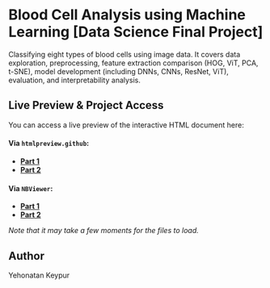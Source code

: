 # Blood Cell Analysis using Machine Learning [Data Science Final Project]

Classifying eight types of blood cells using image data. It covers data exploration, preprocessing, feature extraction comparison (HOG, ViT, PCA, t-SNE), model development (including DNNs, CNNs, ResNet, ViT), evaluation, and interpretability analysis.

## Live Preview & Project Access

You can access a live preview of the interactive HTML document here:

#### Via `htmlpreview.github`:

* **[Part 1](https://htmlpreview.github.io/?https://raw.githubusercontent.com/yehonatanke/Blood-Cell-Analysis/main/[Final_Version]_Blood_Cells_ML[Part_1].html)**
* **[Part 2](https://htmlpreview.github.io/?https://raw.githubusercontent.com/yehonatanke/Blood-Cell-Analysis/main/[Final_Version]_Blood_Cells_ML[Part_2].html)**

#### Via `NBViewer`:

* **[Part 1](https://nbviewer.org/github/yehonatanke/Blood-Cell-Analysis/blob/main/[Final_Version]_Blood_Cells_ML[Part_1].html)**
* **[Part 2](https://nbviewer.org/github/yehonatanke/Blood-Cell-Analysis/blob/main/[Final_Version]_Blood_Cells_ML[Part_2].html)**

*Note that it may take a few moments for the files to load.*

## Author 

Yehonatan Keypur
